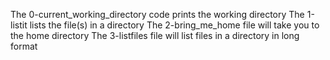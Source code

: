 The 0-current_working_directory code prints the working directory
The 1-listit lists the file(s) in a directory
The 2-bring_me_home file will take you to the home directory
The 3-listfiles file will list files in a directory in long format
